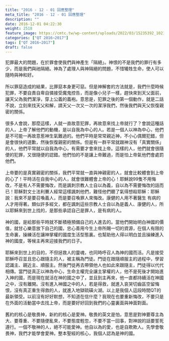 ```yaml
---
title: "2016 - 12 - 01 回應整理"
meta_title: "2016 - 12 - 01 回應整理"
description: ""
date: 2016-12-01 04:22:30
weight: 2518
feature_image: https://cmtc.tw/wp-content/uploads/2022/03/15235392_10211799862337740_180693556567566654_o-1.webp
categories: ["QT 2016~2017"]
tags: ["QT 2016~2017"]
draft: false
---
```


犯罪最大的問題，在於罪會使我們與神產生「隔絕」。神恨的不是我們的罪行有多少，而是我們與祂隔絕。神為了處理人與神隔絕的問題，不惜犧牲生命，使人可以隨時與神和好。<br />
<br />
所以罪惡造成的結果，比罪惡本身更可惡。但是神解套的方法就是，我們什麼時候犯罪，不要自責自卑自憐接受魔鬼控告，而是像小兒子一樣，趕快來到天父面前，讓天父為我們潔淨，穿上公義的義袍。意思是，犯罪之後的第一個動作，就是二話不說，立刻來找天父和解，請天父一次又一次的潔淨我們，然後我們與天父恢復親密的關係。<br />
<br />
很多人會說，那麼這樣，人就一直故意犯罪，再故意來找上帝就行了？會說這種話的人，上帝了解他們的動機，是以自我為中心的人。若是一個人以神為中心，他們是不可能一再故意惹神生氣難過的。他們平時是常常親近神，不小心偶爾犯錯，但是會很快的道歉，然後恢復親密的關係。但是有一群平常就跟神沒有「真實關係」的人，他們平常就以自我為中心，有需要才會來找上帝。這樣的人，他們就會很隨便的犯罪，又很隨便的認錯。他們怕的不是讓上帝難過，而是怕上帝氣他們會處罰他們。<br />
<br />
上帝要的是真實親密的關係，我們平常就一直與神親密的人，就會比較體會到上帝的心了！平時活在自我中心的人，就會很難體會上帝的心！耶穌說99隻不用悔改，不是有人不需要悔改，而是諷刺宗教人士自以為義，自以為不需要悔改的話而已！耶穌對文士法利賽人經常這樣諷刺他們，難怪他們聽了氣得想殺耶穌：耶穌說：我來不是要召喚義人，而是要召喚罪人來悔改。康健的人用不著醫生 有病的人才用得著。類似許多經文，都在諷刺這些宗教人士自以為是義人、康健的人，所以耶穌來到世上找的，是那些承認自己是罪人，是有病的人。<br />
<br />
神的國，是給那些平時就不斷積極預備自己的人進去的。當他們開始明白神國的價值，就甘心樂意放下自己的國，忠心善用今生上帝所賜一切的資源，在個人有限的生命裏，操練活在讓神掌權的國度生活型態裏。也幫助他人得以明白並且操練進入神的國度，等候主再來迎接我們的日子。<br />
<br />
耶穌來到世上的目的，不但拯救人的靈魂，也同時呼召人為神的國而活。凡是接受耶穌呼召並且忠心跟隨主的人，被主稱為門徒。門徒在跟隨順服主的過程中，學習認識主、親近主、順服主。然後門徒再去帶領他人也如此來跟隨主，門徒得以代代相傳。當門徒真正以神為中心，生命主權完全讓主掌權的人，他不是死後才開始進入神的國，而是現在就活在神的國之中了，並且到主再來，他一直都持續活在神國之中，沒有離開。沒有進入神國之中的人，若是得救，就進入哀哭切齒區空留悔恨，沒有真正重生得救的人，就進入地獄硫磺火湖。以上是我個人這段時間QT的最新領受。以前沒有好好默想，不知道在信什麼？我現在也要重新悔改，不要只是在外面的活動當中去找上帝，而是要好好回到我們的心靈裏面與神面對面。<br />
<br />
舊約的核心是敬畏神，新約的核心是愛神。敬畏的英文是怕，意思是對神要尊主為大、要尊重、不要隨便亂來，不要態度輕忽，不要不當一回事，對神說的話要誓死遵行。一個不敬神的人，絕不可能愛神。他自以為的愛，也是自欺欺人。先學會敬畏神，我們才能學會愛神。整本聖經的核心，我個人認為是神的國。<br />
<br />
&nbsp;
        